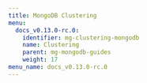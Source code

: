 ```yaml
---
title: MongoDB Clustering
menu:
  docs_v0.13.0-rc.0:
    identifier: mg-clustering-mongodb
    name: Clustering
    parent: mg-mongodb-guides
    weight: 17
menu_name: docs_v0.13.0-rc.0
---
```

